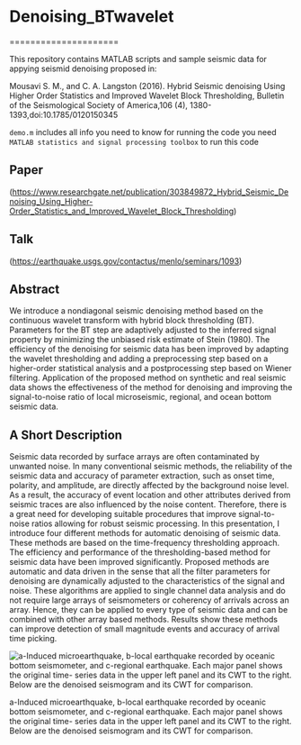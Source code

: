 # Denoising_BTwavelet
=====================

This repository contains MATLAB scripts and sample seismic data for appying seismid denoising proposed in:

Mousavi S. M., and C. A. Langston (2016). Hybrid Seismic denoising Using Higher Order Statistics and Improved Wavelet Block Thresholding, Bulletin of the Seismological Society of America,106 (4), 1380-1393,doi:10.1785/0120150345

`demo.m` includes all info you need to know for running the code 
you need `MATLAB statistics and signal processing toolbox` to run this code

## Paper
(https://www.researchgate.net/publication/303849872_Hybrid_Seismic_Denoising_Using_Higher-Order_Statistics_and_Improved_Wavelet_Block_Thresholding)

## Talk 
(https://earthquake.usgs.gov/contactus/menlo/seminars/1093)

## Abstract 
We introduce a nondiagonal seismic denoising method based on the continuous wavelet transform with hybrid block thresholding (BT). 
Parameters for the BT step are adaptively adjusted to the inferred signal property by minimizing the unbiased risk estimate of 
Stein (1980). The efficiency of the denoising for seismic data has been improved by adapting the wavelet thresholding and 
adding a preprocessing step based on a higher-order statistical analysis and a postprocessing step based on Wiener filtering. 
Application of the proposed method on synthetic and real seismic data shows the effectiveness of the method for denoising and
improving the signal-to-noise ratio of local microseismic, regional, and ocean bottom seismic data.

## A Short Description 
Seismic data recorded by surface arrays are often contaminated by unwanted noise. In many conventional seismic methods, 
the reliability of the seismic data and accuracy of parameter extraction, such as onset time, polarity, and amplitude, 
are directly affected by the background noise level. As a result, the accuracy of event location and other attributes 
derived from seismic traces are also influenced by the noise content. Therefore, there is a great need for developing 
suitable procedures that improve signal-to-noise ratios allowing for robust seismic processing. In this presentation, 
I introduce four different methods for automatic denoising of seismic data. These methods are based on the time-frequency 
thresholding approach. The efficiency and performance of the thresholding-based method for seismic data have been improved 
significantly. Proposed methods are automatic and data driven in the sense that all the filter parameters for denoising are 
dynamically adjusted to the characteristics of the signal and noise. These algorithms are applied to single channel data 
analysis and do not require large arrays of seismometers or coherency of arrivals across an array. Hence, they can be applied
to every type of seismic data and can be combined with other array based methods. Results show these methods can improve 
detection of small magnitude events and accuracy of arrival time picking.

![a-Induced microearthquake, b-local earthquake recorded by oceanic bottom seismometer, and c-regional earthquake. 
Each major panel shows the original time- series data in the upper left panel and its CWT to the right. Below are
the denoised seismogram and its CWT for comparison.](Fig.png)

a-Induced microearthquake, b-local earthquake recorded by oceanic bottom seismometer, and c-regional earthquake. 
Each major panel shows the original time- series data in the upper left panel and its CWT to the right. Below are
the denoised seismogram and its CWT for comparison.

